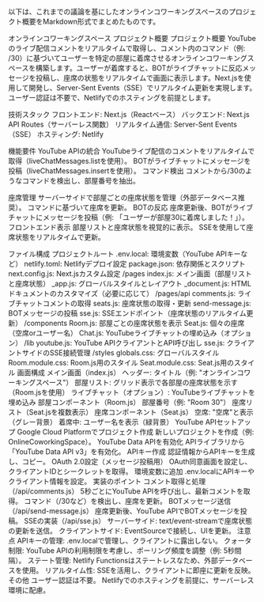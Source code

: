 以下は、これまでの議論を基にしたオンラインコワーキングスペースのプロジェクト概要をMarkdown形式でまとめたものです。

オンラインコワーキングスペース プロジェクト概要
プロジェクト概要
YouTubeのライブ配信コメントをリアルタイムで取得し、コメント内のコマンド（例: /30）に基づいてユーザーを特定の部屋に着席させるオンラインコワーキングスペースを構築します。ユーザーが着席すると、BOTがライブチャットに反応メッセージを投稿し、座席の状態をリアルタイムで画面に表示します。Next.jsを使用して開発し、Server-Sent Events（SSE）でリアルタイム更新を実現します。ユーザー認証は不要で、Netlifyでのホスティングを前提とします。

技術スタック
フロントエンド: Next.js（Reactベース）
バックエンド: Next.js API Routes（サーバーレス関数）
リアルタイム通信: Server-Sent Events（SSE）
ホスティング: Netlify

機能要件
YouTube APIの統合
YouTubeライブ配信のコメントをリアルタイムで取得（liveChatMessages.listを使用）。
BOTがライブチャットにメッセージを投稿（liveChatMessages.insertを使用）。
コマンド検出
コメントから/30のようなコマンドを検出し、部屋番号を抽出。

座席管理
サーバーサイドで部屋ごとの座席状態を管理（外部データベース推奨）。
コマンドに基づいて座席を更新。
BOTの反応
座席更新後、BOTがライブチャットにメッセージを投稿（例: 「ユーザーが部屋30に着席しました！」）。
フロントエンド表示
部屋リストと座席状態を視覚的に表示。
SSEを使用して座席状態をリアルタイムで更新。

ファイル構成
プロジェクトルート
.env.local: 環境変数（YouTube APIキーなど）
netlify.toml: Netlifyデプロイ設定
package.json: 依存関係とスクリプト
next.config.js: Next.jsカスタム設定
/pages
index.js: メイン画面（部屋リストと座席状態）
_app.js: グローバルスタイルとレイアウト
_document.js: HTMLドキュメントのカスタマイズ（必要に応じて）
/pages/api
comments.js: ライブチャットコメントの取得
seats.js: 座席状態の取得・更新
send-message.js: BOTメッセージの投稿
sse.js: SSEエンドポイント（座席状態のリアルタイム更新）
/components
Room.js: 部屋ごとの座席状態を表示
Seat.js: 個々の座席（空席orユーザー名）
Chat.js: YouTubeライブチャットの埋め込み（オプション）
/lib
youtube.js: YouTube APIクライアントとAPI呼び出し
sse.js: クライアントサイドのSSE接続管理
/styles
globals.css: グローバルスタイル
Room.module.css: Room.js用のスタイル
Seat.module.css: Seat.js用のスタイル
画面構成
メイン画面（index.js）
ヘッダー: タイトル（例: "オンラインコワーキングスペース"）
部屋リスト: グリッド表示で各部屋の座席状態を示す（Room.jsを使用）
ライブチャット（オプション）: YouTubeライブチャットを埋め込み
部屋コンポーネント（Room.js）
部屋番号（例: "Room 30"）
座席リスト（Seat.jsを複数表示）
座席コンポーネント（Seat.js）
空席: "空席"と表示（グレー背景）
着席中: ユーザー名を表示（緑背景）
YouTube APIセットアップ
Google Cloud Platformでプロジェクト作成
新しいプロジェクトを作成（例: OnlineCoworkingSpace）。
YouTube Data APIを有効化
APIライブラリから「YouTube Data API v3」を有効化。
APIキー作成
認証情報からAPIキーを生成し、コピー。
OAuth 2.0設定（メッセージ投稿用）
OAuth同意画面を設定し、クライアントIDとシークレットを取得。
環境変数に追加
.env.localにAPIキーやクライアント情報を設定。
実装のポイント
コメント取得と処理（/api/comments.js）
5秒ごとにYouTube APIを呼び出し、最新コメントを取得。
コマンド（/30など）を検出し、座席を更新。
BOTメッセージ送信（/api/send-message.js）
座席更新後、YouTube APIでBOTメッセージを投稿。
SSEの実装（/api/sse.js）
サーバーサイド: text/event-streamで座席状態の更新を送信。
クライアントサイド: EventSourceで接続し、UIを更新。
注意点
APIキーの管理: .env.localで管理し、クライアントに露出しない。
クォータ制限: YouTube APIの利用制限を考慮し、ポーリング頻度を調整（例: 5秒間隔）。
ステート管理: Netlify Functionsはステートレスなため、外部データベースを使用。
リアルタイム性: SSEを活用し、クライアントに即座に更新を反映。
その他
ユーザー認証は不要。
Netlifyでのホスティングを前提に、サーバーレス環境に配慮。
